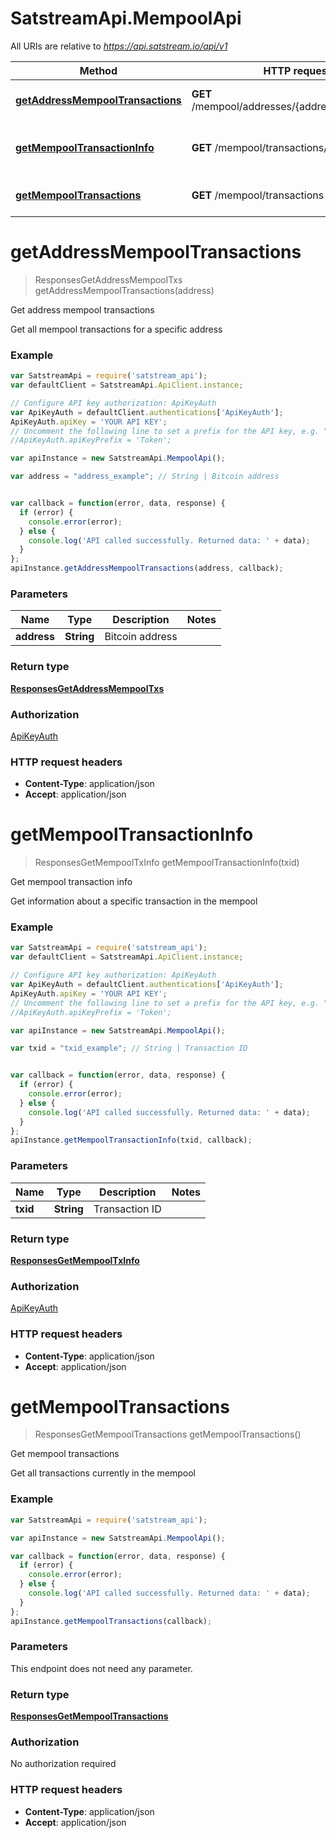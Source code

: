 # SatstreamApi.MempoolApi

All URIs are relative to *https://api.satstream.io/api/v1*

Method | HTTP request | Description
------------- | ------------- | -------------
[**getAddressMempoolTransactions**](MempoolApi.md#getAddressMempoolTransactions) | **GET** /mempool/addresses/{address}/transactions | Get address mempool transactions
[**getMempoolTransactionInfo**](MempoolApi.md#getMempoolTransactionInfo) | **GET** /mempool/transactions/{txid} | Get mempool transaction info
[**getMempoolTransactions**](MempoolApi.md#getMempoolTransactions) | **GET** /mempool/transactions | Get mempool transactions


<a name="getAddressMempoolTransactions"></a>
# **getAddressMempoolTransactions**
> ResponsesGetAddressMempoolTxs getAddressMempoolTransactions(address)

Get address mempool transactions

Get all mempool transactions for a specific address

### Example
```javascript
var SatstreamApi = require('satstream_api');
var defaultClient = SatstreamApi.ApiClient.instance;

// Configure API key authorization: ApiKeyAuth
var ApiKeyAuth = defaultClient.authentications['ApiKeyAuth'];
ApiKeyAuth.apiKey = 'YOUR API KEY';
// Uncomment the following line to set a prefix for the API key, e.g. "Token" (defaults to null)
//ApiKeyAuth.apiKeyPrefix = 'Token';

var apiInstance = new SatstreamApi.MempoolApi();

var address = "address_example"; // String | Bitcoin address


var callback = function(error, data, response) {
  if (error) {
    console.error(error);
  } else {
    console.log('API called successfully. Returned data: ' + data);
  }
};
apiInstance.getAddressMempoolTransactions(address, callback);
```

### Parameters

Name | Type | Description  | Notes
------------- | ------------- | ------------- | -------------
 **address** | **String**| Bitcoin address | 

### Return type

[**ResponsesGetAddressMempoolTxs**](ResponsesGetAddressMempoolTxs.md)

### Authorization

[ApiKeyAuth](../README.md#ApiKeyAuth)

### HTTP request headers

 - **Content-Type**: application/json
 - **Accept**: application/json

<a name="getMempoolTransactionInfo"></a>
# **getMempoolTransactionInfo**
> ResponsesGetMempoolTxInfo getMempoolTransactionInfo(txid)

Get mempool transaction info

Get information about a specific transaction in the mempool

### Example
```javascript
var SatstreamApi = require('satstream_api');
var defaultClient = SatstreamApi.ApiClient.instance;

// Configure API key authorization: ApiKeyAuth
var ApiKeyAuth = defaultClient.authentications['ApiKeyAuth'];
ApiKeyAuth.apiKey = 'YOUR API KEY';
// Uncomment the following line to set a prefix for the API key, e.g. "Token" (defaults to null)
//ApiKeyAuth.apiKeyPrefix = 'Token';

var apiInstance = new SatstreamApi.MempoolApi();

var txid = "txid_example"; // String | Transaction ID


var callback = function(error, data, response) {
  if (error) {
    console.error(error);
  } else {
    console.log('API called successfully. Returned data: ' + data);
  }
};
apiInstance.getMempoolTransactionInfo(txid, callback);
```

### Parameters

Name | Type | Description  | Notes
------------- | ------------- | ------------- | -------------
 **txid** | **String**| Transaction ID | 

### Return type

[**ResponsesGetMempoolTxInfo**](ResponsesGetMempoolTxInfo.md)

### Authorization

[ApiKeyAuth](../README.md#ApiKeyAuth)

### HTTP request headers

 - **Content-Type**: application/json
 - **Accept**: application/json

<a name="getMempoolTransactions"></a>
# **getMempoolTransactions**
> ResponsesGetMempoolTransactions getMempoolTransactions()

Get mempool transactions

Get all transactions currently in the mempool

### Example
```javascript
var SatstreamApi = require('satstream_api');

var apiInstance = new SatstreamApi.MempoolApi();

var callback = function(error, data, response) {
  if (error) {
    console.error(error);
  } else {
    console.log('API called successfully. Returned data: ' + data);
  }
};
apiInstance.getMempoolTransactions(callback);
```

### Parameters
This endpoint does not need any parameter.

### Return type

[**ResponsesGetMempoolTransactions**](ResponsesGetMempoolTransactions.md)

### Authorization

No authorization required

### HTTP request headers

 - **Content-Type**: application/json
 - **Accept**: application/json

